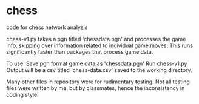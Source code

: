 # chess
code for chess network analysis


chess-v1.py takes a pgn titled 'chessdata.pgn' and processes the game info, skipping over information related to individual game moves. 
This runs significantly faster than packages that process game data. 

To use: 
Save pgn format game data as 'chessdata.pgn'
Run chess-v1.py
Output will be a csv titled 'chess-data.csv' saved to the working directory. 

Many other files in repository were for rudimentary testing. 
Not all testing files were written by me, but by classmates, hence the inconsistency in coding style.
